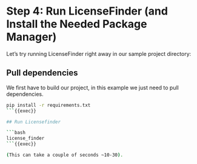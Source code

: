 # Step 4: Run LicenseFinder (and Install the Needed Package Manager)

Let’s try running LicenseFinder right away in our sample project directory:

## Pull dependencies

We first have to build our project, in this example we just need to pull dependencies.

```bash
pip install -r requirements.txt
```{{exec}}

## Run Licensefinder

```bash
license_finder
```{{exec}}

(This can take a couple of seconds ~10-30).